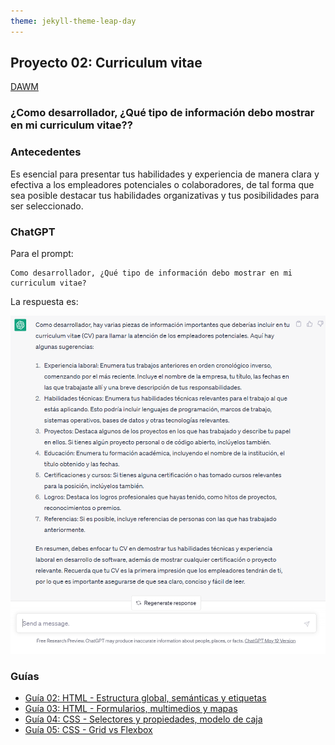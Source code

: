 ```yaml
---
theme: jekyll-theme-leap-day
---
```


## Proyecto 02: Curriculum vitae

[DAWM](/DAWM/)

### ¿Como desarrollador, ¿Qué tipo de información debo mostrar en mi curriculum vitae??

### Antecedentes

Es esencial para presentar tus habilidades y experiencia de manera clara y efectiva a los empleadores potenciales o colaboradores, de tal forma que sea posible destacar tus habilidades organizativas y tus posibilidades para ser seleccionado.

### ChatGPT

Para el prompt: 

```
Como desarrollador, ¿Qué tipo de información debo mostrar en mi curriculum vitae?
```
La respuesta es:

![proyecto2](archivos/proyecto02-pregunta.png)

### Guías

* [Guía 02: HTML - Estructura global, semánticas y etiquetas](/DAWM/guias/2023/guia02)
* [Guía 03: HTML - Formularios, multimedios y mapas](/DAWM/guias/2023/guia03)
* [Guía 04: CSS - Selectores y propiedades, modelo de caja](/DAWM/guias/2023/guia04)
* [Guía 05: CSS - Grid vs Flexbox](/DAWM/guias/2023/guia05)

